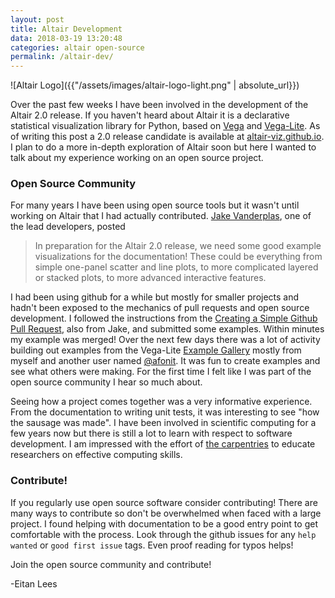 ```yaml
---
layout: post
title: Altair Development
data: 2018-03-19 13:20:48 
categories: altair open-source
permalink: /altair-dev/
---
```


![Altair Logo]({{"/assets/images/altair-logo-light.png" | absolute_url}})

Over the past few weeks I have been involved in the development of the Altair 2.0 release. If you
haven't heard about Altair it is a declarative statistical visualization library for Python, based
on [Vega](https://vega.github.io/vega/) and [Vega-Lite](https://vega.github.io/vega-lite/). As of
writing this post a 2.0 release candidate is available at
[altair-viz.github.io](https://altair-viz.github.io/). I plan to do a more in-depth exploration of
Altair soon but here I wanted to talk about my experience working on an open source project.

### Open Source Community

For many years I have been using open source tools but it wasn't until working on Altair that I had
actually contributed. [Jake Vanderplas](https://github.com/jakevdp), one of the lead developers,
posted 

> In preparation for the Altair 2.0 release, we need some good example visualizations for the
documentation! These could be everything from simple one-panel scatter and line plots, to more
complicated layered or stacked plots, to more advanced interactive features.

I had been using github for a while but mostly for smaller projects and hadn't been exposed to the
mechanics of pull requests and open source development. I followed the instructions from the
[Creating a Simple Github Pull Request](https://www.youtube.com/watch?v=rgbCcBNZcdQ), also from
Jake, and submitted some examples. Within minutes my example was merged! Over the next few days
there was a lot of activity building out examples from the Vega-Lite [Example
Gallery](https://vega.github.io/vega-lite/examples/) mostly from myself and another user named
[@afonit](https://github.com/afonit). It was fun to create examples and see what others were making.
For the first time I felt like I was part of the open source community I hear so much about. 

Seeing how a project comes together was a very informative experience. From the documentation to
writing unit tests, it was interesting to see "how the sausage was made". I have been involved in
scientific computing for a few years now but there is still a lot to learn with respect to software
development. I am impressed with the effort of [the carpentries](https://carpentries.org/) to educate
researchers on effective computing skills. 

### Contribute!

If you regularly use open source software consider contributing! There are many ways to contribute
so don't be overwhelmed when faced with a large project. I found helping with documentation
to be a good entry point to get comfortable with the process. Look through the github issues for any
`help wanted` or `good first issue` tags. Even proof reading for typos helps!

Join the open source community and contribute!

-Eitan Lees

